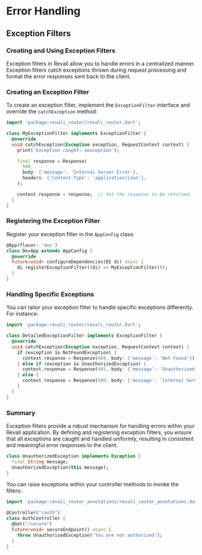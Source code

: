 # Error Handling

## Exception Filters

### Creating and Using Exception Filters

Exception filters in Revali allow you to handle errors in a centralized manner. Exception filters catch exceptions thrown during request processing and format the error responses sent back to the client.

### Creating an Exception Filter

To create an exception filter, implement the `ExceptionFilter` interface and override the `catchException` method:

```dart
import 'package:revali_router/revali_router.dart';

class MyExceptionFilter implements ExceptionFilter {
  @override
  void catchException(Exception exception, RequestContext context) {
    print('Exception caught: $exception');

    final response = Response(
      500,
      body: {'message': 'Internal Server Error'},
      headers: {'Content-Type': 'application/json'},
    );

    context.response = response;  // Set the response to be returned
  }
}
```

### Registering the Exception Filter

Register your exception filter in the `AppConfig` class:

```dart
@App(flavor: 'dev')
class DevApp extends AppConfig {
  @override
  Future<void> configureDependencies(DI di) async {
    di.registerExceptionFilter((di) => MyExceptionFilter());
  }
}
```

### Handling Specific Exceptions

You can tailor your exception filter to handle specific exceptions differently. For instance:

```dart
import 'package:revali_router/revali_router.dart';

class DetailedExceptionFilter implements ExceptionFilter {
  @override
  void catchException(Exception exception, RequestContext context) {
    if (exception is NotFoundException) {
      context.response = Response(404, body: {'message': 'Not Found'});
    } else if (exception is UnauthorizedException) {
      context.response = Response(401, body: {'message': 'Unauthorized'});
    } else {
      context.response = Response(500, body: {'message': 'Internal Server Error'});
    }
  }
}
```

### Summary

Exception filters provide a robust mechanism for handling errors within your Revali application. By defining and registering exception filters, you ensure that all exceptions are caught and handled uniformly, resulting in consistent and meaningful error responses to the client.

```dart
class UnauthorizedException implements Exception {
  final String message;
  UnauthorizedException(this.message);
}
```

You can raise exceptions within your controller methods to invoke the filters:

```dart
import 'package:revali_router_annotations/revali_router_annotations.dart';

@Controller("/auth")
class AuthController {
  @Get("/secure")
  Future<void> secureEndpoint() async {
    throw UnauthorizedException('You are not authorized');
  }
}
```
